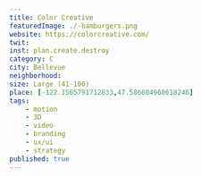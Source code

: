 ```yaml
---
title: Color Creative
featuredImage: ./-hamburgers.png
website: https://colorcreative.com/
twit: 
inst: plan.create.destroy
category: C
city: Bellevue
neighborhood: 
size: Large (41-100)
place: [-122.1565791712833,47.586604960618246]
tags:
    - motion
    - 3D
    - video
    - branding
    - ux/ui
    - strategy
published: true
---
```



